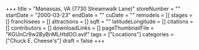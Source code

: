 +++
title = "Manassas, VA (7730 Streamwalk Lane)"
storeNumber = ""
startDate = "2000-03-23"
endDate = ""
cuDate = ""
remodels = []
stages = []
franchisees = []
attractions = []
sqft = ""
latitudeLongitude = []
citations = []
contributors = []
downloadLinks = []
pageThumbnailFile = "KGUnCr9w2ByBnMLHtdOO.avif"
tags = ["Locations"]
categories = ["Chuck E. Cheese's"]
draft = false
+++
